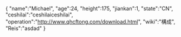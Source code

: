 {
 "name":"Michael",
 "age":24,
 "height":175,
 "jiankan":1,
 "state":"CN", 
 "ceshilai":"ceshilaiceshilai",
 "operation":"http://www.qhcftong.com/download.html",
 "wiki":"構成",
 "Reis":"asdad"
}
